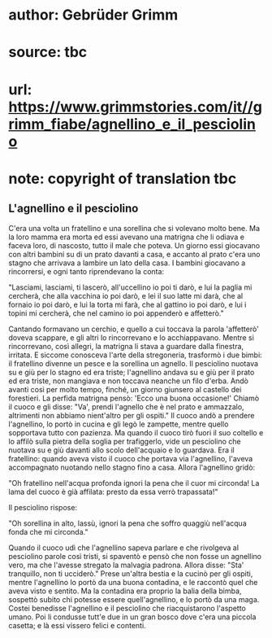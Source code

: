 # author: Gebrüder Grimm
# source: tbc
# url: https://www.grimmstories.com/it//grimm_fiabe/agnellino_e_il_pesciolino
# note: copyright of translation tbc

## L'agnellino e il pesciolino 

C'era una volta un fratellino e una sorellina che si volevano molto
bene. Ma la loro mamma era morta ed essi avevano una matrigna che li
odiava e faceva loro, di nascosto, tutto il male che poteva. Un giorno
essi giocavano con altri bambini su di un prato davanti a casa, e
accanto al prato c'era uno stagno che arrivava a lambire un lato della
casa. I bambini giocavano a rincorrersi, e ogni tanto riprendevano la
conta:

"Lasciami, lasciami, ti lascerò,
all'uccellino io poi ti darò,
e lui la paglia mi cercherà,
che alla vacchina io poi darò,
e lei il suo latte mi darà,
che al fornaio io poi darò,
e lui la torta mi farà,
che al gattino io poi darò,
e lui i topini mi cercherà,
che nel camino io poi appenderò
e affetterò."

Cantando formavano un cerchio, e quello a cui toccava la parola
'affetterò' doveva scappare, e gli altri lo rincorrevano e lo
acchiappavano. Mentre si rincorrevano, così allegri, la matrigna li
stava a guardare dalla finestra, irritata. E siccome conosceva l'arte
della stregoneria, trasformò i due bimbi: il fratellino divenne un pesce
e la sorellina un agnello. Il pesciolino nuotava su e giù per lo stagno
ed era triste; l'agnellino andava su e giù per il prato ed era triste,
non mangiava e non toccava neanche un filo d'erba. Andò avanti così per
molto tempo, finché‚ un giorno giunsero al castello dei forestieri. La
perfida matrigna pensò: 'Ecco una buona occasione!' Chiamò il cuoco e
gli disse: "Va', prendi l'agnello che è nel prato e ammazzalo,
altrimenti non abbiamo nient'altro per gli ospiti." Il cuoco andò a
prendere l'agnellino, lo portò in cucina e gli legò le zampette, mentre
quello sopportava tutto con pazienza. Ma quando il cuoco tirò fuori il
suo coltello e lo affilò sulla pietra della soglia per trafiggerlo, vide
un pesciolino che nuotava su e giù davanti allo scolo dell'acquaio e lo
guardava. Era il fratellino: quando aveva visto il cuoco che portava via
l'agnellino, l'aveva accompagnato nuotando nello stagno fino a casa.
Allora l'agnellino gridò:

"Oh fratellino nell'acqua profonda
ignori la pena che il cuor mi circonda!
La lama del cuoco è già affilata:
presto da essa verrò trapassata!"

Il pesciolino rispose:

"Oh sorellina in alto, lassù, ignori la pena
che soffro quaggiù nell'acqua fonda
che mi circonda."

Quando il cuoco udì che l'agnellino sapeva parlare e che rivolgeva al
pesciolino parole così tristi, si spaventò e pensò che non fosse un
agnellino vero, ma che l'avesse stregato la malvagia padrona. Allora
disse: "Sta' tranquillo, non ti ucciderò." Prese un'altra bestia e
la cucinò per gli ospiti, mentre l'agnellino lo portò da una buona
contadina, e le raccontò quel che aveva visto e sentito. Ma la contadina
era proprio la balia della bimba, sospettò subito chi potesse essere
quell'agnellino, e lo portò da una maga. Costei benedisse l'agnellino
e il pesciolino che riacquistarono l'aspetto umano. Poi li condusse
tutt'e due in un gran bosco dove c'era una piccola casetta; e là essi
vissero felici e contenti.
